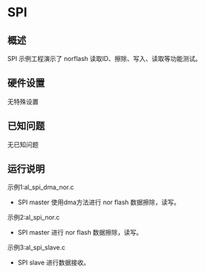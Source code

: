 # SPI

## 概述

 SPI 示例工程演示了 norflash 读取ID、擦除、写入、读取等功能测试。

## 硬件设置

无特殊设置

## 已知问题

无已知问题

## 运行说明

示例1:al_spi_dma_nor.c
- SPI master 使用dma方法进行 nor flash 数据擦除，读写。

示例2:al_spi_nor.c
- SPI master 进行 nor flash 数据擦除，读写。

示例3:al_spi_slave.c
- SPI slave 进行数据接收。
